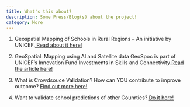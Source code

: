 ```yaml
---
title: What's this about?
description: Some Press/Blog(s) about the project!
category: More
---
```


1) Geospatial Mapping of Schools in Rural Regions – An initiative by UNICEF.[ Read about it here!][1]

2) GeoSpatial: Mapping using AI and Satellite data GeoSpoc is part of UNICEF’s Innovation Fund Investments in Skills and Connectivity[ Read the article  here!][2]

3) What is Crowdsouce Validation? How can YOU contribute to improve outcome? [Find out more here!][3]

4) Want to validate school predictions of other Counrties? [Do it here!][4]

[1]: <https://geospoc.com/blog/2021/04/21/geospatial-mapping-of-schools-in-rural-regions-an-initiative-by-unicef/> "Blog Post!"
[2]: <https://www.unicef.org/innovation/innovation-fund-geospoc-geospatial> "Article!"
[3]: <> "Work in progress!Visit after few more days"
[4]: <https://game.projectconnect.world/> "UNICEF initiative"
